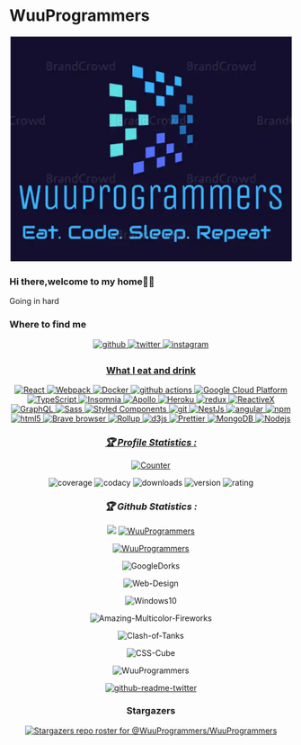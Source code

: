 # WuuProgrammers

   <p>
   <img src="WuuProgrammers Logo.jpg" />
   <p>

### Hi there,welcome to my home👋🏽
Going in hard

### Where to find me
<div align="center">
<a href="https://github.com/WuuProgrammers" target="_blank">
<img src=https://img.shields.io/badge/github-%2324292e.svg?&style=for-the-badge&logo=github&logoColor=white alt=github style="margin-bottom: 5px;" />
</a>
<a href="https://twitter.com/NRocketmann" target="_blank">
<img src=https://img.shields.io/badge/twitter-%2300acee.svg?&style=for-the-badge&logo=twitter&logoColor=white alt=twitter style="margin-bottom: 5px;" />
</a>
<a href="https://www.instagram.com/madmax4708/" target="_blank">
<img src=https://img.shields.io/badge/instagram-%23000000.svg?&style=for-the-badge&logo=instagram&logoColor=white alt=instagram style="margin-bottom: 5px;" />

### What I eat and drink
<p align="center">
<img alt="React" src="https://img.shields.io/badge/-React-45b8d8?style=flat-square&logo=react&logoColor=white" />
  <img alt="Webpack" src="https://img.shields.io/badge/-Webpack-8DD6F9?style=flat-square&logo=webpack&logoColor=white" /> 
  <img alt="Docker" src="https://img.shields.io/badge/-Docker-46a2f1?style=flat-square&logo=docker&logoColor=white" />
  <img alt="github actions" src="https://img.shields.io/badge/-Github_Actions-2088FF?style=flat-square&logo=github-actions&logoColor=white" />
  <img alt="Google Cloud Platform" src="https://img.shields.io/badge/-Google_Cloud_Platform-1a73e8?style=flat-square&logo=google-cloud&logoColor=white" />
  <img alt="TypeScript" src="https://img.shields.io/badge/-TypeScript-007ACC?style=flat-square&logo=typescript&logoColor=white" />
  <img alt="Insomnia" src="https://img.shields.io/badge/-Insomnia-5849BE?style=flat-square&logo=insomnia&logoColor=white" />
  <img alt="Apollo" src="https://img.shields.io/badge/-Apollo%20GraphQL-311C87?style=flat-square&logo=apollo-graphql&logoColor=white" />
  <img alt="Heroku" src="https://img.shields.io/badge/-Heroku-430098?style=flat-square&logo=heroku&logoColor=white" />
  <img alt="redux" src="https://img.shields.io/badge/-Redux-764ABC?style=flat-square&logo=redux&logoColor=white" />
  <img alt="ReactiveX" src="https://img.shields.io/badge/-RxJs-B7178C?style=flat-square&logo=reactivex&logoColor=white" />
  <img alt="GraphQL" src="https://img.shields.io/badge/-GraphQL-E10098?style=flat-square&logo=graphql&logoColor=white" />
  <img alt="Sass" src="https://img.shields.io/badge/-Sass-CC6699?style=flat-square&logo=sass&logoColor=white" />
  <img alt="Styled Components" src="https://img.shields.io/badge/-Styled_Components-db7092?style=flat-square&logo=styled-components&logoColor=white" />
  <img alt="git" src="https://img.shields.io/badge/-Git-F05032?style=flat-square&logo=git&logoColor=white" />
  <img alt="NestJs" src="https://img.shields.io/badge/-NestJs-ea2845?style=flat-square&logo=nestjs&logoColor=white" />
  <img alt="angular" src="https://img.shields.io/badge/-Angular-DD0031?style=flat-square&logo=angular&logoColor=white" />
  <img alt="npm" src="https://img.shields.io/badge/-NPM-CB3837?style=flat-square&logo=npm&logoColor=white" />
  <img alt="html5" src="https://img.shields.io/badge/-HTML5-E34F26?style=flat-square&logo=html5&logoColor=white" />
  <img alt="Brave browser" src="https://img.shields.io/badge/-Brave_Browser-FB542B?style=flat-square&logo=brave&logoColor=white" />
  <img alt="Rollup" src="https://img.shields.io/badge/-Rollup-EC4A3F?style=flat-square&logo=rollup.js&logoColor=white" />
  <img alt="d3js" src="https://img.shields.io/badge/-D3.js-F9A03C?style=flat-square&logo=d3.js&logoColor=white" />
  <img alt="Prettier" src="https://img.shields.io/badge/-Prettier-F7B93E?style=flat-square&logo=prettier&logoColor=white" />
  <img alt="MongoDB" src="https://img.shields.io/badge/-MongoDB-13aa52?style=flat-square&logo=mongodb&logoColor=white" />
  <img alt="Nodejs" src="https://img.shields.io/badge/-Nodejs-43853d?style=flat-square&logo=Node.js&logoColor=white" />
</p>
<h3><b><i>🏆 Profile Statistics :</i></b></h3>
<a href="https://github.com/WuuProgrammers"><img height="25" title="Counter" src="https://komarev.com/ghpvc/?username=WuuProgrammers&color=blueviolet&style=flat-square"></a>

![coverage](https://img.shields.io/badge/coverage-87%25-yellowgreen)
![codacy](https://img.shields.io/badge/codacy-A-green)
![downloads](https://img.shields.io/badge/downloads-3,201%2Fmonth-brightgreen)
![version](https://img.shields.io/badge/version-0.0.4-blue)
![rating](https://img.shields.io/badge/rating-★★★★☆-brightgreen)
<h3><b><i>🏆 Github Statistics :</i></b></h3>
<a href="https://github.com/WuuProgrammers"><img width=550 src="https://github-profile-trophy.vercel.app/?username=WuuProgrammers&theme=dracula&no-frame=true&title=Followers,Stars,Commit,Repository,Issues"/></a>
<a href="https://github.com/WuuProgrammers"><img title="WuuProgrammers" src="https://github-readme-stats.vercel.app/api?username=WuuProgrammers&show_icons=true&include_all_commits=true&theme=chartreuse-dark&cache_seconds=3200"></a>
</p>
<a href="https://github.com/WuuProgrammers"><img title="WuuProgrammers" src="https://github-readme-stats.vercel.app/api/top-langs/?username=WuuProgrammers&layout=compact&theme=dark"></a>
</p>
<p align="center"
<a href="https://github.com/https://github.com/WuuProgrammers/GoogleDorks"><img title="GoogleDorks" src="https://github-readme-stats.vercel.app/api/pin/?username=WuuProgrammers&repo=GoogleDorks&theme=dark"></a>
<p align="center"
<a href="https://github.com/https://github.com/WuuProgrammers/Web-Design"><img title="Web-Design" src="https://github-readme-stats.vercel.app/api/pin/?username=WuuProgrammers&repo=Web-Design&theme=dark"></a>
<p align="center"
<a href="https://github.com/https://github.com/WuuProgrammers/Windows10"><img title="Windows10" src="https://github-readme-stats.vercel.app/api/pin/?username=WuuProgrammers&repo=Windows10&theme=dark"></a>
<p align="center"
<a href="https://github.com/https://github.com/WuuProgrammers/Amazing-Multicolor-Fireworks"><img title="Amazing-Multicolor-Fireworks" src="https://github-readme-stats.vercel.app/api/pin/?username=WuuProgrammers&repo=Amazing-Multicolor-Fireworks&theme=dark"></a>
<p align="center"
<a href="https://github.com/https://github.com/WuuProgrammers/Clash-of-Tanks"><img title="Clash-of-Tanks" src="https://github-readme-stats.vercel.app/api/pin/?username=WuuProgrammers&repo=Clash-of-Tanks&theme=dark"></a>
<p align="center"
<a href="https://github.com/https://github.com/WuuProgrammers/CSS-cube"><img title="CSS-Cube" src="https://github-readme-stats.vercel.app/api/pin/?username=WuuProgrammers&repo=CSS-Cube&theme=dark"></a>
<p align="center"
<a href="https://github.com/https://github.com/WuuProgrammers/WuuProgrammers"><img title="WuuProgrammers" src="https://github-readme-stats.vercel.app/api/pin/?username=WuuProgrammers&repo=WuuProgrammers&theme=dark"></a>

[![github-readme-twitter](https://github-readme-twitter.gazf.vercel.app/api?id=wuu_programmers)](https://github.com/WuuProgrammers/github-readme-twitter)


### Stargazers
[![Stargazers repo roster for @WuuProgrammers/WuuProgrammers](https://reporoster.com/stars/WuuProgrammers/WuuProgrammers)](https://github.com/WuuProgrammers/WuuProgrammers)
